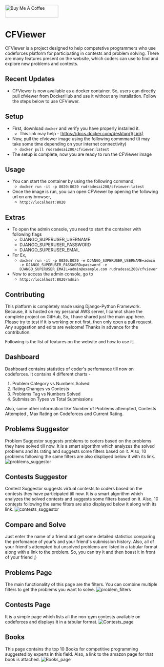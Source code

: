 <a href="https://www.buymeacoffee.com/rudradesai200" target="_blank"><img src="https://cdn.buymeacoffee.com/buttons/default-orange.png" alt="Buy Me A Coffee" height="41" width="174"></a>

# CFViewer
CFViewer is a project designed to help competetive programmers who use codeforces platform for participating in contests and problem solving. There are many features present on the website, which coders can use to find and explore new problems and contests.

## Recent Updates
  - CFViewer is now available as a docker container. So, users can directly pull cfviewer from DockerHub and use it without any installation. Follow the steps below to use CFViewer.

## Setup
  - First, download `docker` and verify you have properly installed it.
    - This link may help - [https://docs.docker.com/desktop/](Link)
  - Now, pull the cfviewer image using the following commmand (It may take some time depending on your internet connectivity)
    - `docker pull rudradesai200/cfviewer:latest`
  - The setup is complete, now you are ready to run the CFViewer image

## Usage
  - You can start the container by using the following command,
    - `docker run -it -p 8020:8020 rudradesai200/cfviewer:latest`
  - Once the image is run, you can open CFViewer by opening the following url on any browser,
    - `http://localhost:8020` 

## Extras
  - To open the admin console, you need to start the container with following flags
    - DJANGO_SUPERUSER_USERNAME
    - DJANGO_SUPERUSER_PASSWORD
    - DJANGO_SUPERUSER_EMAIL
  - For Ex,
    - `docker run -it -p 8020:8020 -e DJANGO_SUPERUSER_USERNAME=admin -e DJANGO_SUPERUSER_PASSWORD=password -e DJANGO_SUPERUSER_EMAIL=admin@example.com rudradesai200/cfviewer`
  - Now to access the admin console, go to
    - `http://localhost:8020/admin`

## Contributing
This platform is completely made using Django-Python Framework. Because, it is hosted on my personal AWS server, I cannot share the complete project on GitHub, So, I have shared just the main app here. Please try to test if it is working or not first, then only open a pull request. Any suggestion and edits are welcome! Thanks in advance for the contribution.

Following is the list of features on the website and how to use it.
## Dashboard
Dashboard contains statistics of coder's perfomance till now on codeforces. It contains 4 different charts - 
1. Problem Category vs Numbers Solved 
2. Rating Changes vs Contests
3. Problems Tag vs Numbers Solved
4. Submission Types vs Total Submissions

Also, some other information like Number of Problems attempted, Contests Attempted , Max Rating on Codeforces and Current Rating.

## Problems Suggestor
Problem Suggestor suggests problems to coders based on the problems they have solved till now. It is a smart algorithm which analyzes the solved problems and its rating and suggests some filters based on it. Also, 10 problems following the same filters are also displayed below it with its link.
![problems_suggestor](https://user-images.githubusercontent.com/44108388/83966373-81f56700-a8d7-11ea-96d8-8224053ef1b2.png)

## Contests Suggestor
Contest Suggestor suggests virtual contests to coders based on the contests they have participated till now. It is a smart algorithm which analyzes the solved contests and suggests some filters based on it. Also, 10 contests following the same filters are also displayed below it along with its link.
![contests_suggestor](https://user-images.githubusercontent.com/44108388/83966376-86218480-a8d7-11ea-8247-14cabfa44886.png)

## Compare and Solve
Just enter the name of a friend and get some detailed statistics comparing the perfomance of your's and your friend's submission history. Also, all of your friend's attempted but unsolved problems are listed in a tabular format along with a link to the problem. So, you can try it and then boast it in front of your friend ;) 

## Problems Page
The main functionality of this page are the filters. You can combine multiple filters to get the problems you want to solve. 
![problem_filters](https://user-images.githubusercontent.com/44108388/83965990-49ed2480-a8d5-11ea-9827-d1ef106cbe47.png)

## Contests Page
It is a simple page which lists all the non-gym contests available on codeforces and displays it in a tabular format.
![Contests_page](https://user-images.githubusercontent.com/44108388/83966272-d815da80-a8d6-11ea-9fa3-8cfd36be0a73.png)

## Books
This page contains the top 10 Books for competitive programming suggested by experts in this field. Also, a link to the amazon page for that book is attached.
![Books_page](https://user-images.githubusercontent.com/44108388/83966271-d6e4ad80-a8d6-11ea-8b77-1f0124869d5a.png)
